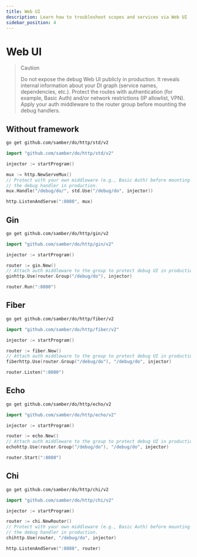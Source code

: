 ```yaml
---
title: Web UI
description: Learn how to troubleshoot scopes and services via Web UI
sidebar_position: 4
---
```


# Web UI

> Caution
>
> Do not expose the debug Web UI publicly in production. It reveals internal
> information about your DI graph (service names, dependencies, etc.). Protect
> the routes with authentication (for example, Basic Auth) and/or network
> restrictions (IP allowlist, VPN). Apply your auth middleware to the router
> group before mounting the debug handlers.

## Without framework

```bash
go get github.com/samber/do/http/std/v2
```

```go
import "github.com/samber/do/http/std/v2"

injector := startProgram()

mux := http.NewServeMux()
// Protect with your own middleware (e.g., Basic Auth) before mounting
// the debug handler in production.
mux.Handle("/debug/do/", std.Use("/debug/do", injector))

http.ListenAndServe(":8080", mux)
```

## Gin

```bash
go get github.com/samber/do/http/gin/v2
```

```go
import "github.com/samber/do/http/gin/v2"

injector := startProgram()

router := gin.New()
// Attach auth middleware to the group to protect debug UI in production.
ginhttp.Use(router.Group("/debug/do"), injector)

router.Run(":8080")
```

## Fiber

```bash
go get github.com/samber/do/http/fiber/v2
```

```go
import "github.com/samber/do/http/fiber/v2"

injector := startProgram()

router := fiber.New()
// Attach auth middleware to the group to protect debug UI in production.
fiberhttp.Use(router.Group("/debug/do"), "/debug/do", injector)

router.Listen(":8080")
```

## Echo

```bash
go get github.com/samber/do/http/echo/v2
```

```go
import "github.com/samber/do/http/echo/v2"

injector := startProgram()

router := echo.New()
// Attach auth middleware to the group to protect debug UI in production.
echohttp.Use(router.Group("/debug/do"), "/debug/do", injector)

router.Start(":8080")
```

## Chi

```bash
go get github.com/samber/do/http/chi/v2
```

```go
import "github.com/samber/do/http/chi/v2"

injector := startProgram()

router := chi.NewRouter()
// Protect with your own middleware (e.g., Basic Auth) before mounting
// the debug handler in production.
chihttp.Use(router, "/debug/do", injector)

http.ListenAndServe(":8080", router)
```

